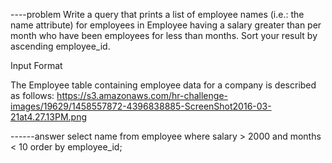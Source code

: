 ----problem
Write a query that prints a list of employee names (i.e.: the name attribute) for employees in Employee having a salary greater than  per month who have been employees for less than  months. Sort your result by ascending employee_id.

Input Format

The Employee table containing employee data for a company is described as follows:
https://s3.amazonaws.com/hr-challenge-images/19629/1458557872-4396838885-ScreenShot2016-03-21at4.27.13PM.png



------answer
select name
from employee
where salary > 2000
and months < 10
order by employee_id;